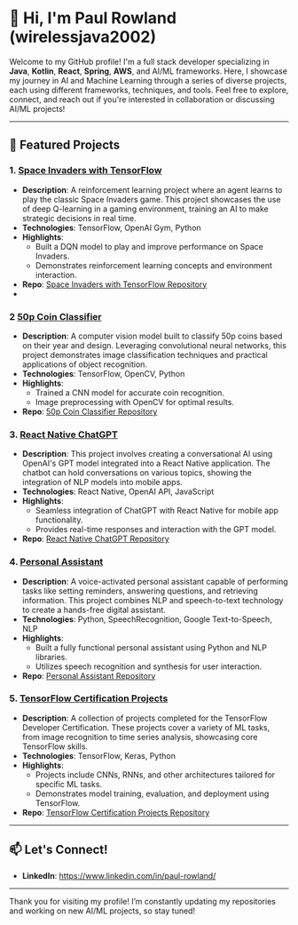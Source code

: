 # 👋 Hi, I'm Paul Rowland (wirelessjava2002)

Welcome to my GitHub profile! I'm a full stack developer specializing in **Java**, **Kotlin**, **React**, **Spring**, **AWS**, and AI/ML frameworks. Here, I showcase my journey in AI and Machine Learning through a series of diverse projects, each using different frameworks, techniques, and tools. Feel free to explore, connect, and reach out if you're interested in collaboration or discussing AI/ML projects!

---

## 🚀 Featured Projects

### 1. [**Space Invaders with TensorFlow**](https://github.com/wirelessjava2002/space-invaders-tensorflow)
   - **Description**: A reinforcement learning project where an agent learns to play the classic Space Invaders game. This project showcases the use of deep Q-learning in a gaming environment, training an AI to make strategic decisions in real time.
   - **Technologies**: TensorFlow, OpenAI Gym, Python
   - **Highlights**:
     - Built a DQN model to play and improve performance on Space Invaders.
     - Demonstrates reinforcement learning concepts and environment interaction.
   - **Repo**: [Space Invaders with TensorFlow Repository](https://github.com/wirelessjava2002/space-invaders-tensorflow)
   - 
### 2 [**50p Coin Classifier**](https://github.com/wirelessjava2002/50p-coin-classifier)
   - **Description**: A computer vision model built to classify 50p coins based on their year and design. Leveraging convolutional neural networks, this project demonstrates image classification techniques and practical applications of object recognition.
   - **Technologies**: TensorFlow, OpenCV, Python
   - **Highlights**:
     - Trained a CNN model for accurate coin recognition.
     - Image preprocessing with OpenCV for optimal results.
   - **Repo**: [50p Coin Classifier Repository](https://github.com/wirelessjava2002/50p-coin-classifier)

### 3. [**React Native ChatGPT**](https://github.com/wirelessjava2002/react-native-chatgpt)
   - **Description**: This project involves creating a conversational AI using OpenAI's GPT model integrated into a React Native application. The chatbot can hold conversations on various topics, showing the integration of NLP models into mobile apps.
   - **Technologies**: React Native, OpenAI API, JavaScript
   - **Highlights**:
     - Seamless integration of ChatGPT with React Native for mobile app functionality.
     - Provides real-time responses and interaction with the GPT model.
   - **Repo**: [React Native ChatGPT Repository](https://github.com/wirelessjava2002/react-native-chatgpt)

### 4. [**Personal Assistant**](https://github.com/wirelessjava2002/personal-assistant)
   - **Description**: A voice-activated personal assistant capable of performing tasks like setting reminders, answering questions, and retrieving information. This project combines NLP and speech-to-text technology to create a hands-free digital assistant.
   - **Technologies**: Python, SpeechRecognition, Google Text-to-Speech, NLP
   - **Highlights**:
     - Built a fully functional personal assistant using Python and NLP libraries.
     - Utilizes speech recognition and synthesis for user interaction.
   - **Repo**: [Personal Assistant Repository](https://github.com/wirelessjava2002/personal-assistant)

### 5. [**TensorFlow Certification Projects**](https://github.com/wirelessjava2002/tensorflow-certification)
   - **Description**: A collection of projects completed for the TensorFlow Developer Certification. These projects cover a variety of ML tasks, from image recognition to time series analysis, showcasing core TensorFlow skills.
   - **Technologies**: TensorFlow, Keras, Python
   - **Highlights**:
     - Projects include CNNs, RNNs, and other architectures tailored for specific ML tasks.
     - Demonstrates model training, evaluation, and deployment using TensorFlow.
   - **Repo**: [TensorFlow Certification Projects Repository](https://github.com/wirelessjava2002/tensorflow-certification)

---

## 📫 Let's Connect!
- **LinkedIn**: https://www.linkedin.com/in/paul-rowland/


---

Thank you for visiting my profile! I’m constantly updating my repositories and working on new AI/ML projects, so stay tuned!
